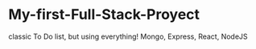 # My-first-Full-Stack-Proyect
classic To Do list, but using everything! Mongo, Express, React, NodeJS
